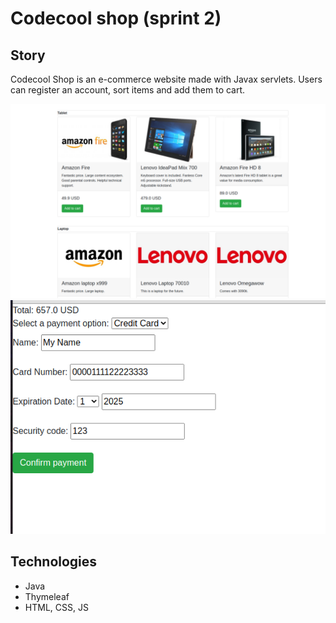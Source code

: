 # Codecool shop (sprint 2)


## Story

Codecool Shop is an e-commerce website made with Javax servlets. Users can register an account, sort items and add them to cart.

![Screenshot 1](src/main/webapp/static/img/imageedit_18_3734283321.png)
![Screenshot 2](src/main/webapp/static/img/imageedit_20_5313585353.png)

## Technologies
 - Java
 - Thymeleaf
 - HTML, CSS, JS

